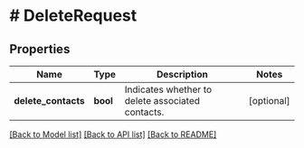 # # DeleteRequest

## Properties

Name | Type | Description | Notes
------------ | ------------- | ------------- | -------------
**delete_contacts** | **bool** | Indicates whether to delete associated contacts. | [optional]

[[Back to Model list]](../../README.md#models) [[Back to API list]](../../README.md#endpoints) [[Back to README]](../../README.md)
